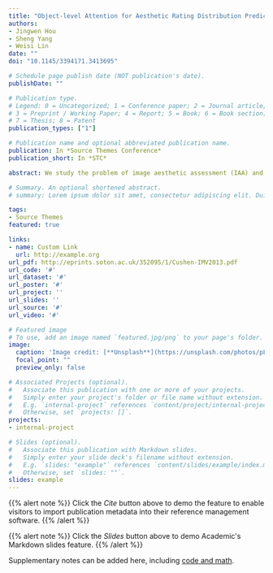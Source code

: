 ```yaml
---
title: "Object-level Attention for Aesthetic Rating Distribution Prediction"
authors:
- Jingwen Hou
- Sheng Yang
- Weisi Lin
date: ""
doi: "10.1145/3394171.3413695"

# Schedule page publish date (NOT publication's date).
publishDate: ""

# Publication type.
# Legend: 0 = Uncategorized; 1 = Conference paper; 2 = Journal article;
# 3 = Preprint / Working Paper; 4 = Report; 5 = Book; 6 = Book section;
# 7 = Thesis; 8 = Patent
publication_types: ["1"]

# Publication name and optional abbreviated publication name.
publication: In *Source Themes Conference*
publication_short: In *STC*

abstract: We study the problem of image aesthetic assessment (IAA) and aim to automatically predict the image aesthetic quality in the form of discrete distribution, which is particularly important in IAA due to its nature of having possibly higher diversification of agreement for aesthetics. Previous works show the effectiveness of utilizing object-agnostic attention mechanisms to selectively concentrate on more contributive regions for IAA, e.g., attention is learned to weight pixels of input images when inferring aesthetic values. However, as suggested by some neuropsychology studies, the basic units of human attention are visual objects, i.e., the trace of human attention follows a series of objects. This inspires us to predict contributions of different regions at object level for better aesthetics evaluation. With our framework, region-of-interests (RoIs) are proposed by an object detector, and each RoI is associated with a regional feature vector. Then the contribution of each regional feature to the aesthetics prediction is adaptively determined. To the best of our knowledge, this is the first work modeling object-level attention for IAA and experimental results confirm the superiority of our framework over previous relevant methods.

# Summary. An optional shortened abstract.
# summary: Lorem ipsum dolor sit amet, consectetur adipiscing elit. Duis posuere tellus ac convallis placerat. Proin tincidunt magna sed ex sollicitudin condimentum.

tags:
- Source Themes
featured: true

links:
- name: Custom Link
  url: http://example.org
url_pdf: http://eprints.soton.ac.uk/352095/1/Cushen-IMV2013.pdf
url_code: '#'
url_dataset: '#'
url_poster: '#'
url_project: ''
url_slides: ''
url_source: '#'
url_video: '#'

# Featured image
# To use, add an image named `featured.jpg/png` to your page's folder. 
image:
  caption: 'Image credit: [**Unsplash**](https://unsplash.com/photos/pLCdAaMFLTE)'
  focal_point: ""
  preview_only: false

# Associated Projects (optional).
#   Associate this publication with one or more of your projects.
#   Simply enter your project's folder or file name without extension.
#   E.g. `internal-project` references `content/project/internal-project/index.md`.
#   Otherwise, set `projects: []`.
projects:
- internal-project

# Slides (optional).
#   Associate this publication with Markdown slides.
#   Simply enter your slide deck's filename without extension.
#   E.g. `slides: "example"` references `content/slides/example/index.md`.
#   Otherwise, set `slides: ""`.
slides: example
---
```


{{% alert note %}}
Click the *Cite* button above to demo the feature to enable visitors to import publication metadata into their reference management software.
{{% /alert %}}

{{% alert note %}}
Click the *Slides* button above to demo Academic's Markdown slides feature.
{{% /alert %}}

Supplementary notes can be added here, including [code and math](https://sourcethemes.com/academic/docs/writing-markdown-latex/).

